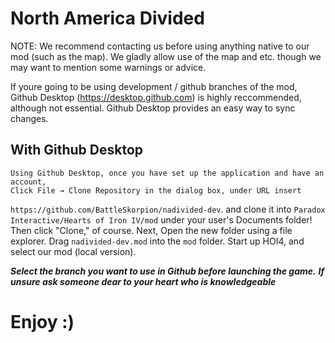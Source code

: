 # North America Divided

NOTE: We recommend contacting us before using anything native to our mod (such as the map). We gladly allow use of the map and etc. though we may want to mention some warnings or advice. 

 If youre going to be using development / github branches of the mod, 
 Github Desktop (https://desktop.github.com) is highly reccommended, 
 although not essential. Github Desktop provides an easy way to sync changes. 
 
 ## With Github Desktop
	Using Github Desktop, once you have set up the application and have an account, 
	Click File → Clone Repository in the dialog box, under URL insert
   `https://github.com/BattleSkorpion/nadivided-dev`. and clone it into
   `Paradox Interactive/Hearts of Iron IV/mod` under your user's Documents
   folder! Then click "Clone," of course. 
   Next, Open the new folder using a file explorer. Drag `nadivided-dev.mod`
   into the `mod` folder. Start up HOI4,
   and select our mod (local version). 
   
   ***Select the branch you want to use in Github before launching the game.*** 
   ***If unsure ask someone dear to your heart who is knowledgeable***
   
# Enjoy :)
